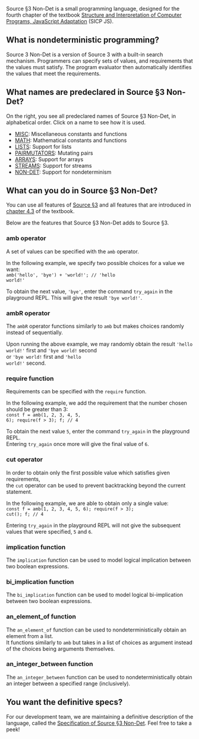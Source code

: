 Source §3 Non-Det is a small programming language, designed for the fourth chapter
of the textbook
<a href="https://sicp.comp.nus.edu.sg">Structure and Interpretation
of Computer Programs, JavaScript Adaptation</a> (SICP JS).

## What is nondeterministic programming?
Source 3 Non-Det is a version of Source 3 with a built-in search mechanism.
Programmers can specify sets of values, and requirements that the values must satisfy.
The program evaluator then automatically identifies the values that meet the requirements.

## What names are predeclared in Source §3 Non-Det?

On the right, you see all predeclared names of Source §3 Non-Det, in alphabetical
order. Click on a name to see how it is used.
  <ul>
    <li>
      <a href="../MISC/index.html">MISC</a>: Miscellaneous constants and functions
    </li>
    <li>
      <a href="../MATH/index.html">MATH</a>: Mathematical constants and functions
    </li>
    <li>
      <a href="../LISTS/index.html">LISTS</a>: Support for lists
    </li>
    <li>
      <a href="../PAIRMUTATORS/index.html">PAIRMUTATORS</a>: Mutating pairs
    </li>
    <li>
      <a href="../ARRAYS/index.html">ARRAYS</a>: Support for arrays
    </li>
    <li>
      <a href="../STREAMS/index.html">STREAMS</a>: Support for streams
    </li>
    <li>
      <a href="../NON-DET/index.html">NON-DET</a>: Support for nondeterminism
    </li>
  </ul>

## What can you do in Source §3 Non-Det?

You can use all features of
<a href="../source_3/">Source §3</a> and all
features that are introduced in
<a href="https://sicp.comp.nus.edu.sg/chapters/85">chapter 4.3</a> of the
textbook.

Below are the features that Source §3 Non-Det adds to Source §3.

### amb operator
A set of values can be specified with the <CODE>amb</CODE> operator.

In the following example, we specify two possible choices for a value we want:<br>
<CODE>amb('hello', 'bye') + 'world!'; // 'hello world!'</CODE>

To obtain the next value, <CODE>'bye'</CODE>, enter the command <CODE>try_again</CODE> in the playground REPL.
This will give the result <CODE>'bye world!'</CODE>.

### ambR operator
The <CODE>ambR</Code> operator functions similarly to <CODE>amb</Code> but makes choices randomly
instead of sequentially.

Upon running the above example, we may randomly obtain the result <CODE>'hello world!'</CODE> first and <CODE>'bye world!</CODE> second<br>
or <CODE>'bye world!</CODE> first and <CODE>'hello world!'</CODE> second.

### require function
Requirements can be specified with the <CODE>require</code> function.

In the following example, we add the requirement that the number chosen should be greater than 3:<br/>
<CODE>const f = amb(1, 2, 3, 4, 5, 6); require(f > 3); f; // 4</CODE>

To obtain the next value <CODE>5</CODE>, enter the command <CODE>try_again</CODE> in the playground REPL.<br>
Entering <CODE>try_again</CODE> once more will give the final value of <CODE>6</CODE>.

### cut operator
In order to obtain only the first possible value which satisfies given requirements,<br>
the <CODE>cut</CODE> operator can be used to prevent backtracking beyond the current statement.

In the following example, we are able to obtain only a single value:<br>
<CODE>const f = amb(1, 2, 3, 4, 5, 6); require(f > 3); cut(); f; // 4</CODE>

Entering <CODE>try_again</CODE> in the playground REPL will not give the subsequent values that were specified, 
<CODE>5</CODE> and <CODE>6</CODE>.

### implication function
The <CODE>implication</CODE> function can be used to model logical implication between two boolean expressions.

### bi_implication function
The <CODE>bi_implication</CODE> function can be used to model logical bi-implication between two boolean expressions.

### an_element_of function
The <CODE>an_element_of</CODE> function can be used to nondeterministically obtain an element from a list.<br>
It functions similarly to <CODE>amb</CODE> but takes in a list of choices as argument instead of the choices being arguments themselves.

### an_integer_between function
The <CODE>an_integer_between</CODE> function can be used to nondeterministically obtain an integer between a specified range (inclusively).

## You want the definitive specs?

For our development team, we are maintaining a definitive description
of the language, called the
<a href="../source_3_nondet.pdf">Specification of Source §3 Non-Det</a>.
Feel free to take a peek!